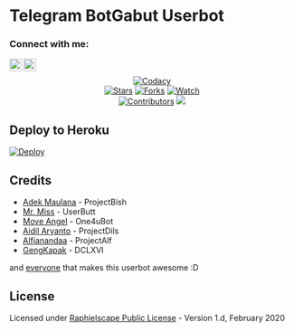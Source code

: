 # Telegram BotGabut Userbot


### Connect with me:
[<img align="left" alt="Ihsan | Instagram" width="22px" src="https://cdn.jsdelivr.net/npm/simple-icons@v3/icons/instagram.svg" />][instagram]
[<img align="left" alt="Ihsan | Telegram" width="22px" src="https://cdn.jsdelivr.net/npm/simple-icons@v3/icons/telegram.svg" />][telegram]
<br />


[instagram]: https://instagram.com/ihsan_rxymx
[telegram]: https://t.me/RxyMX

<p align="center">
    <a href="https://app.codacy.com/gh/Scroxy-X/BotGabut/dashboard"> <img src="https://img.shields.io/codacy/grade/a723cb464d5a4d25be3152b5d71de82d?color=blue&logo=codacy&style=flat-square" alt="Codacy" /></a><br>
    <a href="https://github.com/Scroxy-X/BotGabut/stargazers"> <img src="https://img.shields.io/github/stars/Scroxy-X/BotGabut?logo=github&style=flat-square" alt="Stars" /></a>
    <a href="https://github.com/Scroxy-X/BotGabut/network/members"> <img src="https://img.shields.io/github/forks/Scroxy-X/BotGabut?logo=github&style=flat-square" alt="Forks" /></a>
    <a href="https://github.com/Scroxy-X/BotGabut/watchers"> <img src="https://img.shields.io/github/watchers/Scroxy-X/BotGabut?logo=github&style=flat-square" alt="Watch" /></a><br>
    <a href="https://github.com/Scroxy-X/BotGabut/graphs/contributors"> <img src="https://img.shields.io/github/contributors/Scroxy-X/BotGabut?color=blue&style=flat-square" alt="Contributors" /></a>
    <a href="https://pypi.org/project/Telethon/"> <img src="https://img.shields.io/pypi/v/telethon?label=telethon&logo=pypi&logoColor=white&style=flat-square" /></a>
</p>



## Deploy to Heroku

[![Deploy](https://www.herokucdn.com/deploy/button.svg)](https://heroku.com/deploy?template=https://github.com/Scroxy-X/xluamusic)


## Credits
* [Adek Maulana](https://github.com/adekmaulana) - ProjectBish
* [Mr. Miss](https://github.com/keselekpermen69) - UserButt
* [Move Angel](https://github.com/MoveAngel) - One4uBot
* [Aidil Aryanto](https://github.com/aidilaryanto) - ProjectDils
* [Alfianandaa](https://github.com/alfianandaa) - ProjectAlf
* [GengKapak](https://github.com/GengKapak) - DCLXVI

and [everyone](https://github.com/Scroxy-X/BotGabut/graphs/contributors) that makes this userbot awesome :D

## License
Licensed under [Raphielscape Public License](https://github.com/Scroxy-X/BotGabut/blob/master/LICENSE) - Version 1.d, February 2020
